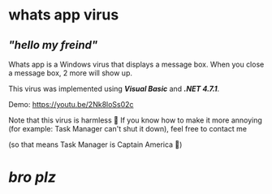 # whats app virus

## *"hello my freind"*

Whats app is a Windows virus that displays a message box. When you close a message box, 2 more will show up.

This virus was implemented using ***Visual Basic*** and ***.NET 4.7.1***.

Demo: https://youtu.be/2Nk8loSs02c

Note that this virus is harmless 🙂 If you know how to make it more annoying (for example: Task Manager can't shut it down), feel free to contact me

(so that means Task Manager is Captain America 🤔)

# *bro plz*
